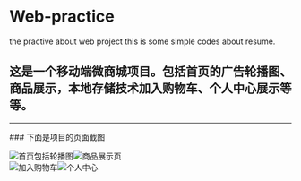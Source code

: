 # Web-practice
the practive about web project
this is some simple codes about resume.   

## 这是一个移动端微商城项目。包括首页的广告轮播图、商品展示，本地存储技术加入购物车、个人中心展示等等。
<hr/>
### 下面是项目的页面截图      

![首页包括轮播图](https://github.com/linanyways/Web-practice/blob/master/firstPage.png)![商品展示页](https://github.com/linanyways/Web-practice/blob/master/productsShow.png)  
![加入购物车](https://github.com/linanyways/Web-practice/blob/master/addToCar.png)![个人中心](https://github.com/linanyways/Web-practice/blob/master/userCenter.png)
